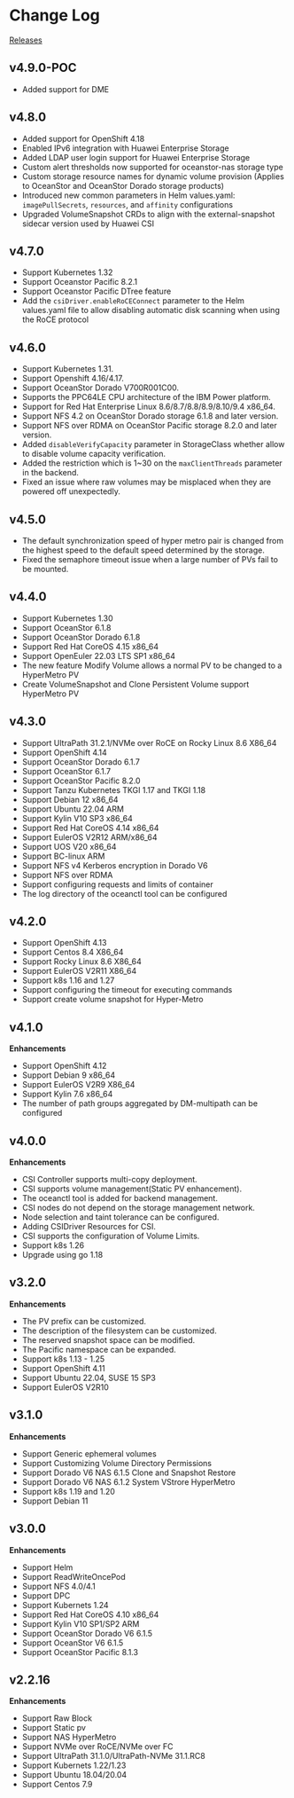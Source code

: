 # Change Log

[Releases](https://github.com/Huawei/eSDK_K8S_Plugin/releases)

## v4.9.0-POC

- Added support for DME

## v4.8.0

- Added support for OpenShift 4.18
- Enabled IPv6 integration with Huawei Enterprise Storage
- Added LDAP user login support for Huawei Enterprise Storage
- Custom alert thresholds now supported for oceanstor-nas storage type
- Custom storage resource names for dynamic volume provision (Applies to OceanStor and OceanStor Dorado storage products)
- Introduced new common parameters in Helm values.yaml:
  `imagePullSecrets`, `resources`, and `affinity` configurations
- Upgraded VolumeSnapshot CRDs to align with the external-snapshot sidecar version used by Huawei CSI

## v4.7.0

- Support Kubernetes 1.32
- Support Oceanstor Pacific 8.2.1
- Support Oceanstor Pacific DTree feature
- Add the `csiDriver.enableRoCEConnect` parameter to the Helm values.yaml file to allow disabling automatic disk scanning when using the RoCE protocol

## v4.6.0

- Support Kubernetes 1.31.
- Support Openshift 4.16/4.17.
- Support OceanStor Dorado V700R001C00.
- Supports the PPC64LE CPU architecture of the IBM Power platform.
- Support for Red Hat Enterprise Linux 8.6/8.7/8.8/8.9/8.10/9.4 x86_64.
- Support NFS 4.2 on OceanStor Dorado storage 6.1.8 and later version.
- Support NFS over RDMA on OceanStor Pacific storage 8.2.0 and later version.
- Added `disableVerifyCapacity` parameter in StorageClass whether allow to disable volume capacity verification.
- Added the restriction which is 1~30 on the `maxClientThreads` parameter in the backend.
- Fixed an issue where raw volumes may be misplaced when they are powered off unexpectedly.

## v4.5.0

- The default synchronization speed of hyper metro pair is changed from the highest speed to the default speed determined by the storage.
- Fixed the semaphore timeout issue when a large number of PVs fail to be mounted.

## v4.4.0

- Support Kubernetes 1.30
- Support OceanStor 6.1.8
- Support OceanStor Dorado 6.1.8
- Support Red Hat CoreOS 4.15 x86_64
- Support OpenEuler 22.03 LTS SP1 x86_64
- The new feature Modify Volume allows a normal PV to be changed to a HyperMetro PV
- Create VolumeSnapshot and Clone Persistent Volume support HyperMetro PV

## v4.3.0

- Support UltraPath 31.2.1/NVMe over RoCE on Rocky Linux 8.6 X86_64
- Support OpenShift 4.14
- Support OceanStor Dorado 6.1.7
- Support OceanStor 6.1.7
- Support OceanStor Pacific 8.2.0
- Support Tanzu Kubernetes TKGI 1.17 and TKGI 1.18
- Support Debian 12 x86_64
- Support Ubuntu 22.04 ARM
- Support Kylin V10 SP3 x86_64
- Support Red Hat CoreOS 4.14 x86_64
- Support EulerOS V2R12 ARM/x86_64
- Support UOS V20 x86_64
- Support BC-linux ARM
- Support NFS v4 Kerberos encryption in Dorado V6
- Support NFS over RDMA
- Support configuring requests and limits of container
- The log directory of the oceanctl tool can be configured

## v4.2.0

- Support OpenShift 4.13
- Support Centos 8.4 X86_64
- Support Rocky Linux 8.6 X86_64
- Support EulerOS V2R11 X86_64
- Support k8s 1.16 and 1.27
- Support configuring the timeout for executing commands
- Support create volume snapshot for Hyper-Metro

## v4.1.0

**Enhancements**

- Support OpenShift 4.12
- Support Debian 9 x86_64
- Support EulerOS V2R9 X86_64
- Support Kylin 7.6 x86_64
- The number of path groups aggregated by DM-multipath can be configured

## v4.0.0

**Enhancements**

- CSI Controller supports multi-copy deployment.
- CSI supports volume management(Static PV enhancement).
- The oceanctl tool is added for backend management.
- CSI nodes do not depend on the storage management network.
- Node selection and taint tolerance can be configured.
- Adding CSIDriver Resources for CSI.
- CSI supports the configuration of Volume Limits.
- Support k8s 1.26
- Upgrade using go 1.18

## v3.2.0

**Enhancements**

- The PV prefix can be customized.
- The description of the filesystem can be customized.
- The reserved snapshot space can be modified.
- The Pacific namespace can be expanded.
- Support k8s 1.13 - 1.25
- Support OpenShift 4.11
- Support Ubuntu 22.04, SUSE 15 SP3
- Support EulerOS V2R10

## v3.1.0

**Enhancements**

- Support Generic ephemeral volumes
- Support Customizing Volume Directory Permissions
- Support Dorado V6 NAS 6.1.5 Clone and Snapshot Restore
- Support Dorado V6 NAS 6.1.2 System VStrore HyperMetro
- Support k8s 1.19 and 1.20
- Support Debian 11

## v3.0.0

**Enhancements**

- Support Helm
- Support ReadWriteOncePod
- Support NFS 4.0/4.1
- Support DPC
- Support Kubernets 1.24
- Support Red Hat CoreOS 4.10 x86_64
- Support Kylin V10 SP1/SP2 ARM
- Support OceanStor Dorado V6 6.1.5
- Support OceanStor V6 6.1.5
- Support OceanStor Pacific 8.1.3

## v2.2.16

**Enhancements**

- Support Raw Block
- Support Static pv
- Support NAS HyperMetro
- Support NVMe over RoCE/NVMe over FC
- Support UltraPath 31.1.0/UltraPath-NVMe 31.1.RC8
- Support Kubernets 1.22/1.23
- Support Ubuntu 18.04/20.04
- Support Centos 7.9